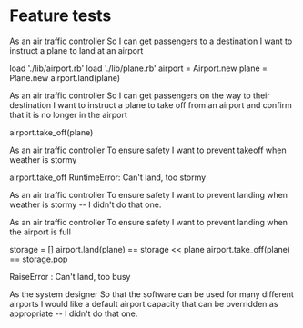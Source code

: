 # __Feature tests__ #


As an air traffic controller
So I can get passengers to a destination
I want to instruct a plane to land at an airport

load './lib/airport.rb'
load './lib/plane.rb'
airport = Airport.new
plane = Plane.new
airport.land(plane)

As an air traffic controller
So I can get passengers on the way to their destination
I want to instruct a plane to take off from an airport and confirm that it is no longer in the airport

airport.take_off(plane)

As an air traffic controller
To ensure safety
I want to prevent takeoff when weather is stormy

airport.take_off
RuntimeError: Can't land, too stormy

As an air traffic controller
To ensure safety
I want to prevent landing when weather is stormy
-- I didn't do that one.


As an air traffic controller
To ensure safety
I want to prevent landing when the airport is full

storage = []
airport.land(plane) == storage << plane
airport.take_off(plane) == storage.pop

RaiseError : Can't land, too busy

As the system designer
So that the software can be used for many different airports
I would like a default airport capacity that can be overridden as appropriate
-- I didn't do that one.
